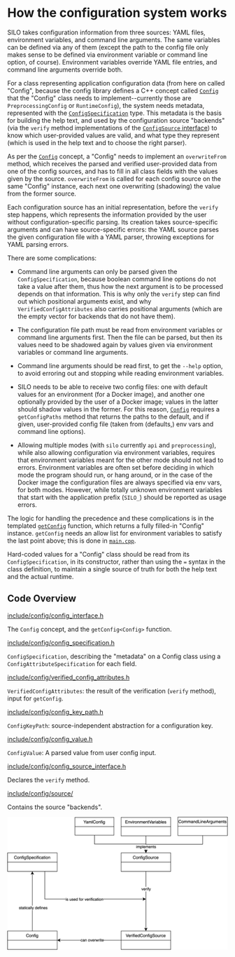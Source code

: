 # How the configuration system works

SILO takes configuration information from three sources:
YAML files, environment variables, and command line arguments. The
same variables can be defined via any of them (except the path to the
config file only makes sense to be defined via environment variable or
command line option, of course). Environment variables override YAML
file entries, and command line arguments override both.

For a class representing application configuration data (from here on
called "Config", because the config library defines a C++ concept
called [`Config`](../include/config/config_interface.h) that the
"Config" class needs to implement--currently those are
`PreprocessingConfig` or `RuntimeConfig`), the system needs metadata,
represented with the
[`ConfigSpecification`](../include/config/config_specification.h)
type. This metadata is the basis for building the help text, and used
by the configuration source "backends" (via the `verify` method
implementations of the [`ConfigSource`
interface](../include/config/config_source_interface.h)) to know which
user-provided values are valid, and what type they represent (which is
used in the help text and to choose the right parser).

As per the [`Config`](../include/config/config_interface.h) concept, a
"Config" needs to implement an `overwriteFrom` method, which receives
the parsed and verified user-provided data from one of the config
sources, and has to fill in all class fields with the values given by
the source. `overwriteFrom` is called for each config source on the
same "Config" instance, each next one overwriting (shadowing) the
value from the former source.

Each configuration source has an initial representation, before the
`verify` step happens, which represents the information provided by
the user without configuration-specific parsing. Its creation takes
source-specific arguments and can have source-specific errors: the
YAML source parses the given configuration file with a YAML parser,
throwing exceptions for YAML parsing errors.

There are some complications:

* Command line arguments can only be parsed given the
  `ConfigSpecification`, because boolean command line options do not
  take a value after them, thus how the next argument is to be
  processed depends on that information. This is why only the `verify`
  step can find out which positional arguments exist, and why
  `VerifiedConfigAttributes` also carries positional arguments (which are
  the empty vector for backends that do not have them).

* The configuration file path must be read from environment variables or
  command line arguments first. Then the file can be parsed, but then
  its values need to be shadowed again by values given via environment
  variables or command line arguments.

* Command line arguments should be read first, to get the `--help`
  option, to avoid erroring out and stopping while reading environment
  variables.

* SILO needs to be able to receive two config files: one with default
  values for an environment (for a Docker image), and another one
  optionally provided by the user of a Docker image; values in the latter
  should shadow values in the former. For this reason,
  [`Config`](../include/config/config_interface.h) requires a
  `getConfigPaths` method that returns the paths to the default, and
  if given, user-provided config file (taken from (defaults,) env vars
  and command line options).

* Allowing multiple modes (with `silo` currently `api` and
  `preprocessing`), while also allowing configuration via environment
  variables, requires that environment variables meant for the other
  mode should not lead to errors. Environment variables are often set
  before deciding in which mode the program should run, or hang
  around, or in the case of the Docker image the configuration files
  are always specified via env vars, for both modes. However, while
  totally unknown environment variables that start with the
  application prefix (`SILO_`) should be reported as usage errors.

The logic for handling the precedence and these complications is in
the templated [`getConfig`](../include/config/config_interface.h)
function, which returns a fully filled-in "Config"
instance. `getConfig` needs an allow list for environment variables to
satisfy the last point above; this is done in
[`main.cpp`](../src/main.cpp).

Hard-coded values for a "Config" class should be read from its
`ConfigSpecification`, in its constructor, rather than using the `=`
syntax in the class definition, to maintain a single source of truth for both
the help text and the actual runtime.

## Code Overview

[include/config/config_interface.h](../include/config/config_interface.h)

The `Config` concept, and the `getConfig<Config>` function.

[include/config/config_specification.h](../include/config/config_specification.h)

`ConfigSpecification`, describing the "metadata" on a Config class
using a `ConfigAttributeSpecification` for each field.

[include/config/verified_config_attributes.h](../include/config/verified_config_attributes.h)

`VerifiedConfigAttributes`: the result of the verification (`verify` method), input for `getConfig`.

[include/config/config_key_path.h](../include/config/config_key_path.h)

`ConfigKeyPath`: source-independent abstraction for a configuration key.

[include/config/config_value.h](../include/config/config_value.h)

`ConfigValue`: A parsed value from user config input.

[include/config/config_source_interface.h](../include/config/config_source_interface.h)

Declares the `verify` method.

[include/config/source/](../include/config/source/)

Contains the source "backends".

<img src="config.svg">

